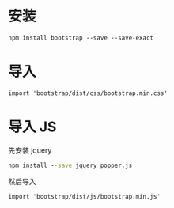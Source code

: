 # 安装

```
npm install bootstrap --save --save-exact
```



# 导入

```
import 'bootstrap/dist/css/bootstrap.min.css'
```



# 导入 JS

先安装 jquery 

```cmd
npm install --save jquery popper.js
```

然后导入

```vue
import 'bootstrap/dist/js/bootstrap.min.js'
```

